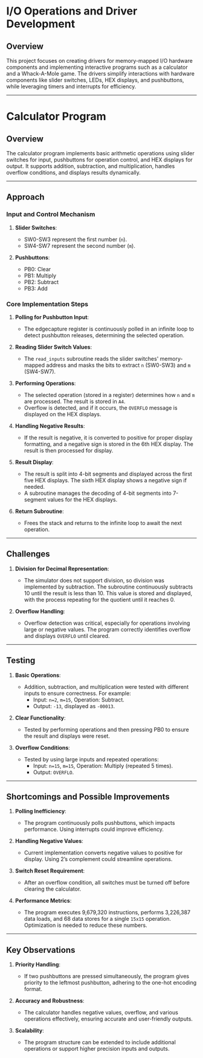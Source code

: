 # I/O Operations and Driver Development

## Overview
This project focuses on creating drivers for memory-mapped I/O hardware components and implementing interactive programs such as a calculator and a Whack-A-Mole game. The drivers simplify interactions with hardware components like slider switches, LEDs, HEX displays, and pushbuttons, while leveraging timers and interrupts for efficiency.

---

# Calculator Program

## Overview
The calculator program implements basic arithmetic operations using slider switches for input, pushbuttons for operation control, and HEX displays for output. It supports addition, subtraction, and multiplication, handles overflow conditions, and displays results dynamically.

---

## Approach

### Input and Control Mechanism
1. **Slider Switches**:
   - SW0-SW3 represent the first number (`n`).
   - SW4-SW7 represent the second number (`m`).

2. **Pushbuttons**:
   - PB0: Clear
   - PB1: Multiply
   - PB2: Subtract
   - PB3: Add

### Core Implementation Steps
1. **Polling for Pushbutton Input**:
   - The edgecapture register is continuously polled in an infinite loop to detect pushbutton releases, determining the selected operation.

2. **Reading Slider Switch Values**:
   - The `read_inputs` subroutine reads the slider switches' memory-mapped address and masks the bits to extract `n` (SW0-SW3) and `m` (SW4-SW7).

3. **Performing Operations**:
   - The selected operation (stored in a register) determines how `n` and `m` are processed. The result is stored in `A4`.
   - Overflow is detected, and if it occurs, the `OVERFLO` message is displayed on the HEX displays.

4. **Handling Negative Results**:
   - If the result is negative, it is converted to positive for proper display formatting, and a negative sign is stored in the 6th HEX display. The result is then processed for display.

5. **Result Display**:
   - The result is split into 4-bit segments and displayed across the first five HEX displays. The sixth HEX display shows a negative sign if needed.
   - A subroutine manages the decoding of 4-bit segments into 7-segment values for the HEX displays.

6. **Return Subroutine**:
   - Frees the stack and returns to the infinite loop to await the next operation.

---

## Challenges

1. **Division for Decimal Representation**:
   - The simulator does not support division, so division was implemented by subtraction. The subroutine continuously subtracts 10 until the result is less than 10. This value is stored and displayed, with the process repeating for the quotient until it reaches 0.

2. **Overflow Handling**:
   - Overflow detection was critical, especially for operations involving large or negative values. The program correctly identifies overflow and displays `OVERFLO` until cleared.

---

## Testing

1. **Basic Operations**:
   - Addition, subtraction, and multiplication were tested with different inputs to ensure correctness. For example:
     - Input: `n=2`, `m=15`, Operation: Subtract.
     - Output: `-13`, displayed as `-00013`.

2. **Clear Functionality**:
   - Tested by performing operations and then pressing PB0 to ensure the result and displays were reset.

3. **Overflow Conditions**:
   - Tested by using large inputs and repeated operations:
     - Input: `n=15`, `m=15`, Operation: Multiply (repeated 5 times).
     - Output: `OVERFLO`.

---

## Shortcomings and Possible Improvements

1. **Polling Inefficiency**:
   - The program continuously polls pushbuttons, which impacts performance. Using interrupts could improve efficiency.

2. **Handling Negative Values**:
   - Current implementation converts negative values to positive for display. Using 2’s complement could streamline operations.

3. **Switch Reset Requirement**:
   - After an overflow condition, all switches must be turned off before clearing the calculator.

4. **Performance Metrics**:
   - The program executes 9,679,320 instructions, performs 3,226,387 data loads, and 68 data stores for a single `15x15` operation. Optimization is needed to reduce these numbers.

---

## Key Observations

1. **Priority Handling**:
   - If two pushbuttons are pressed simultaneously, the program gives priority to the leftmost pushbutton, adhering to the one-hot encoding format.

2. **Accuracy and Robustness**:
   - The calculator handles negative values, overflow, and various operations effectively, ensuring accurate and user-friendly outputs.

3. **Scalability**:
   - The program structure can be extended to include additional operations or support higher precision inputs and outputs.

